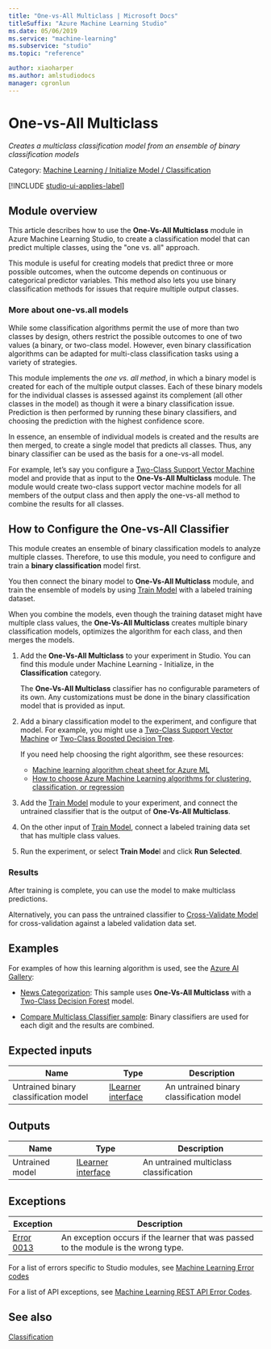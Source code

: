 ```yaml
---
title: "One-vs-All Multiclass | Microsoft Docs"
titleSuffix: "Azure Machine Learning Studio"
ms.date: 05/06/2019
ms.service: "machine-learning"
ms.subservice: "studio"
ms.topic: "reference"

author: xiaoharper
ms.author: amlstudiodocs
manager: cgronlun
---
```

# One-vs-All Multiclass

*Creates a multiclass classification model from an ensemble of binary classification models*

Category: [Machine Learning / Initialize Model / Classification](machine-learning-initialize-model-classification.md)

[!INCLUDE [studio-ui-applies-label](../includes/studio-ui-applies-label.md)]

## Module overview

This article describes how to use the **One-Vs-All Multiclass** module in Azure Machine Learning Studio, to create a classification model that can predict multiple classes, using the "one vs. all" approach.

This module is useful for creating models that predict three or more possible outcomes, when the outcome depends on continuous or categorical predictor variables. This method also lets you use binary classification methods for issues that require multiple output classes.

### More about one-vs.all models

While some classification algorithms permit the use of more than two classes by design, others restrict the possible outcomes to one of two values (a binary, or two-class model. However, even binary classification algorithms can be adapted for multi-class classification tasks using a variety of strategies. 

This module implements the *one vs. all method*, in which a binary model is created for each of the multiple output classes. Each of these binary models for the individual classes is assessed against its complement (all other classes in the model) as though it were a binary classification issue. Prediction is then performed by running these binary classifiers, and choosing the prediction with the highest confidence score.  
  
In essence, an ensemble of individual models is created and the results are then merged, to create a single model that predicts all classes. Thus, any binary classifier can be used as the basis for a one-vs-all model.  
  
 For example, let’s say you configure a [Two-Class Support Vector Machine](two-class-support-vector-machine.md) model and provide that as input to the **One-Vs-All Multiclass** module. The module would create two-class support vector machine models for all members of the output class and then apply the one-vs-all method to combine the results for all classes.  
  
## How to Configure the One-vs-All Classifier  

This module creates an ensemble of binary classification models to analyze multiple classes. Therefore, to use this module, you need to configure and train a **binary classification** model first. 

You then connect the binary model to **One-Vs-All Multiclass** module, and train the ensemble of models by using [Train Model](train-model.md) with a labeled training dataset.

When you combine the models, even though the training dataset might have multiple class values, the **One-Vs-All Multiclass** creates multiple binary classification models, optimizes the algorithm for each class, and then merges the models.

1. Add the **One-Vs-All Multiclass** to your experiment in Studio. You can find this module under Machine Learning - Initialize, in the **Classification** category.

    The **One-Vs-All Multiclass** classifier has no configurable parameters of its own. Any customizations must be done in the binary classification model that is provided as input.

2. Add a binary classification model to the experiment, and configure that model. For example, you might use a [Two-Class Support Vector Machine](two-class-support-vector-machine.md) or [Two-Class Boosted Decision Tree](two-class-boosted-decision-tree.md).

    If you need help choosing the right algorithm, see these resources:
    
    - [Machine learning algorithm cheat sheet for Azure ML](https://docs.microsoft.com/azure/machine-learning/algorithm-cheat-sheet)  
    - [How to choose Azure Machine Learning algorithms for clustering, classification, or regression](https://docs.microsoft.com/azure/machine-learning/algorithm-choice)

3. Add the [Train Model](train-model.md) module to your experiment, and connect the untrained classifier that is the output of **One-Vs-All Multiclass**.

4. On the other input of [Train Model](train-model.md), connect a labeled training data set that has multiple class values.

5. Run the experiment, or select **Train Mode**l and click **Run Selected**.

### Results

After training is complete, you can use the model to make multiclass predictions.

Alternatively, you can pass the untrained classifier to [Cross-Validate Model](cross-validate-model.md) for cross-validation against a labeled validation data set.

## Examples

For examples of how this learning algorithm is used, see the [Azure AI Gallery](https://gallery.cortanaintelligence.com/):

- [News Categorization](http://go.microsoft.com/fwlink/?LinkId=525167): This sample uses **One-Vs-All Multiclass** with a [Two-Class Decision Forest](two-class-decision-forest.md) model.

- [Compare Multiclass Classifier sample](http://go.microsoft.com/fwlink/?LinkId=525730): Binary classifiers are used for each digit and the results are combined.

## Expected inputs

|Name|Type|Description|  
|----------|----------|-----------------|  
|Untrained binary classification model|[ILearner interface](ilearner-interface.md)|An untrained binary classification model|  

## Outputs

|Name|Type|Description|  
|----------|----------|-----------------|  
|Untrained model|[ILearner interface](ilearner-interface.md)|An untrained multiclass classification|  

## Exceptions

|Exception|Description|  
|---------------|-----------------|  
|[Error 0013](errors/error-0013.md)|An exception occurs if the learner that was passed to the module is the wrong type.|  

For a list of errors specific to Studio modules, see [Machine Learning Error codes](/errors/machine-learning-module-error-codes.md)

For a list of API exceptions, see [Machine Learning REST API Error Codes](https://docs.microsoft.com/azure/machine-learning/studio/web-service-error-codes). 

## See also

 [Classification](machine-learning-initialize-model-classification.md)   

